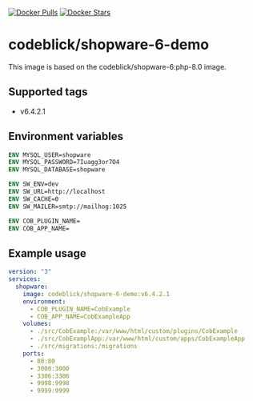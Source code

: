 [![Docker Pulls](https://img.shields.io/docker/pulls/codeblick/shopware-6-demo.svg)](https://hub.docker.com/r/codeblick/shopware-6-demo/)
[![Docker Stars](https://img.shields.io/docker/stars/codeblick/shopware-6-demo.svg)](https://hub.docker.com/r/codeblick/shopware-6-demo/)

# codeblick/shopware-6-demo

This image is based on the codeblick/shopware-6:php-8.0 image.

## Supported tags

- v6.4.2.1

## Environment variables

```dockerfile
ENV MYSQL_USER=shopware
ENV MYSQL_PASSWORD=7Iuagg3or7O4
ENV MYSQL_DATABASE=shopware

ENV SW_ENV=dev
ENV SW_URL=http://localhost
ENV SW_CACHE=0
ENV SW_MAILER=smtp://mailhog:1025

ENV COB_PLUGIN_NAME=
ENV COB_APP_NAME=
```

## Example usage

```yaml
version: "3"
services:
  shopware:
    image: codeblick/shopware-6-demo:v6.4.2.1
    environment:
      - COB_PLUGIN_NAME=CobExample
      - COB_APP_NAME=CobExampleApp
    volumes:
      - ./src/CobExample:/var/www/html/custom/plugins/CobExample
      - ./src/CobExamplApp:/var/www/html/custom/apps/CobExampleApp
      - ./src/migrations:/migrations
    ports:
      - 80:80
      - 3000:3000
      - 3306:3306
      - 9998:9998
      - 9999:9999
```
